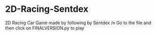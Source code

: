 # 2D-Racing-Sentdex
2D Racing Car Game made by following by Sentdex /n
Go to the file and then click on FINALVERSION.py to play
